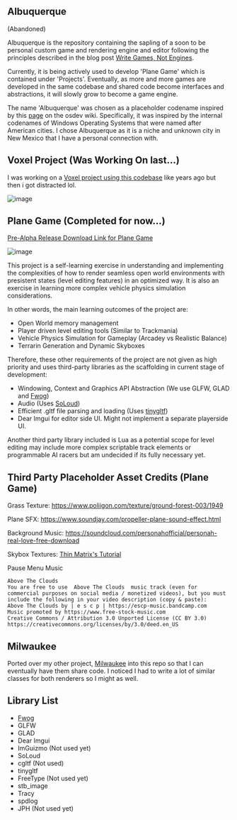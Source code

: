 Albuquerque
---
(Abandoned)

Albuquerque is the repository containing the sapling of a soon to be personal custom game and rendering engine and editor following the principles described
in the blog post [Write Games, Not Engines](https://geometrian.com/programming/tutorials/write-games-not-engines/).

Currently, it is being actively used to develop 'Plane Game' which is contained under 'Projects'. Eventually, as more and more games
are developed in the same codebase and shared code become interfaces and abstractions, it will slowly grow to become a game engine.

The name 'Albuquerque' was chosen as a placeholder codename inspired by this [page](https://wiki.osdev.org/Beginner_Mistakes) on the osdev wiki. Specifically, 
it was inspired by the internal codenames of Windows Operating Systems that were named after American cities. I chose Albuquerque as it is a niche and 
unknown city in New Mexico that I have a personal connection with.

Voxel Project (Was Working On last...)
---

I was working on a [Voxel project using this codebase](https://clementineaccount.github.io/posts/weekly-1-canvas/#voxels) like years ago but then i got distracted lol.

![image](https://github.com/ClementineAccount/Albuquerque/assets/26779639/f71d6748-0c75-42d1-be4f-da250abbb246)




Plane Game (Completed for now...)
---

[Pre-Alpha Release Download Link for Plane Game](https://github.com/ClementineAccount/Albuquerque/releases/tag/v0.1.0-indev)

![image](https://user-images.githubusercontent.com/26779639/233835096-0425f3ee-9390-4a34-a07a-f1c95e81af42.png)

This project is a self-learning exercise in understanding and implementing the complexities of how to render seamless open world environments with presistent states (level editing features) in an optimized way. It is also an exercise in learning more complex vehicle physics simulation considerations. 

In other words, the main learning outcomes of the project are:
- Open World memory management 
- Player driven level editing tools (Similar to Trackmania)
- Vehicle Physics Simulation for Gameplay (Arcadey vs Realistic Balance)
- Terrarin Generation and Dynamic Skyboxes

Therefore, these other requirements of the project are not given as high priority and uses third-party libraries as the scaffolding in current stage of development:
- Windowing, Context and Graphics API Abstraction (We use GLFW, GLAD and [Fwog](https://github.com/JuanDiegoMontoya/Fwog))
- Audio (Uses [SoLoud](https://solhsa.com/soloud/))
- Efficient .gltf file parsing and loading (Uses [tinygltf](https://github.com/syoyo/tinygltf))
- Dear Imgui for editor side UI. Might not implement a separate playerside UI. 

Another third party library included is Lua as a potential scope for level editing may include more complex scriptable track elements or programmable AI racers but am undecided if its fully necessary yet.

Third Party Placeholder Asset Credits (Plane Game)
---

Grass Texture: https://www.poliigon.com/texture/ground-forest-003/1949 

Plane SFX: https://www.soundjay.com/propeller-plane-sound-effect.html 

Background Music: https://soundcloud.com/personahofficial/personah-real-love-free-download

Skybox Textures: [Thin Matrix's Tutorial](https://www.youtube.com/watch?v=_Ix5oN8eC1E)

Pause Menu Music
```
Above The Clouds
You are free to use  Above The Clouds  music track (even for commercial purposes on social media / monetized videos), but you must include the following in your video description (copy & paste):
Above The Clouds by | e s c p | https://escp-music.bandcamp.com
Music promoted by https://www.free-stock-music.com
Creative Commons / Attribution 3.0 Unported License (CC BY 3.0)
https://creativecommons.org/licenses/by/3.0/deed.en_US
```


Milwaukee
---
Ported over my other project, [Milwaukee](https://github.com/ClementineAccount/Milwaukee/tree/main) into this repo so that I can eventually have them share code. I noticed I had to write a lot of similar classes for both renderers so I might as well.

Library List
---
- [Fwog](https://github.com/JuanDiegoMontoya/Fwog)
- GLFW
- GLAD
- Dear Imgui
- ImGuizmo (Not used yet)
- SoLoud
- cgltf (Not used)
- tinygltf
- FreeType (Not used yet)
- stb_image
- Tracy
- spdlog
- JPH (Not used yet)
